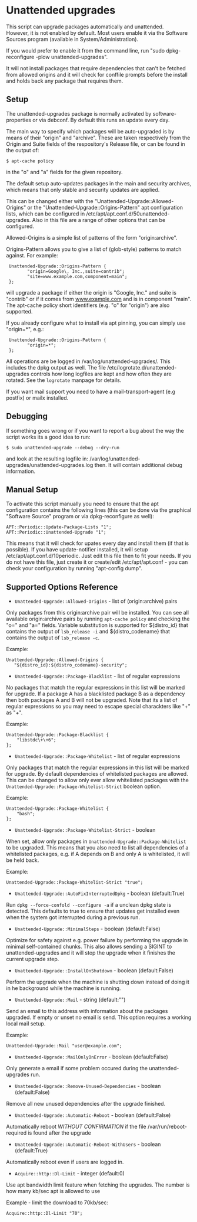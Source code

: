 Unattended upgrades
===================

This script can upgrade packages automatically and unattended.  
However, it is not enabled by default.  Most users enable it via the
Software Sources program (available in System/Administration). 

If you would prefer to enable it from the command line, run 
"sudo dpkg-reconfigure -plow unattended-upgrades".

It will not install packages that require dependencies that can't be
fetched from allowed origins and it will check for conffile prompts
before the install and holds back any package that requires them. 

Setup
-----

The unattended-upgrades package is normally activated by
software-properties or via debconf. By default this runs an update
every day.

The main way to specify which packages will be auto-upgraded is by
means of their "origin" and "archive".  These are taken respectively
from the Origin and Suite fields of the respository's Release file,
or can be found in the output of:
```
$ apt-cache policy
```
in the "o" and "a" fields for the given repository.

The default setup auto-updates packages in the main and security
archives, which means that only stable and security updates are
applied.

This can be changed either with the
"Unattended-Upgrade::Allowed-Origins" or the 
"Unattended-Upgrade::Origins-Pattern" apt configuration lists, which
can be configured in /etc/apt/apt.conf.d/50unattended-upgrades.
Also in this file are a range of other options that can be configured.

Allowed-Origins is a simple list of patterns of the form
"origin:archive".

Origins-Pattern allows you to give a list of
(glob-style) patterns to match against.  For example:
```
 Unattended-Upgrade::Origins-Pattern {
        "origin=Google\, Inc.,suite=contrib";
        "site=www.example.com,component=main";
 };
```
will upgrade a package if either the origin is "Google, Inc." and
suite is "contrib" or if it comes from www.example.com and is in
component "main".  The apt-cache policy short identifiers
(e.g. "o" for "origin") are also supported.

If you already configure what to install via apt pinning, you can
simply use "origin=*", e.g.:
```
 Unattended-Upgrade::Origins-Pattern {
        "origin=*";
 };
```

All operations are be logged in /var/log/unattended-upgrades/. This
includes the dpkg output as well. The file
/etc/logrotate.d/unattended-upgrades controls how long logfiles are
kept and how often they are rotated. See the `logrotate` manpage for
details.

If you want mail support you need to have a mail-transport-agent (e.g
postfix) or mailx installed.

Debugging
---------

If something goes wrong or if you want to report a bug about the way
the script works its a good idea to run:
```
$ sudo unattended-upgrade --debug --dry-run
```
and look at the resulting logfile in:
/var/log/unattended-upgrades/unattended-upgrades.log 
then. It will contain additional debug information.


Manual Setup
------------

To activate this script manually you need to ensure that the apt
configuration contains the following lines (this can be done via the
graphical "Software Source" program or via dpkg-reconfigure as well):
```
APT::Periodic::Update-Package-Lists "1";
APT::Periodic::Unattended-Upgrade "1";
```
This means that it will check for upates every day and install them
(if that is possible). If you have update-notifier installed, it will
setup /etc/apt/apt.conf.d/10periodic. Just edit this file then to fit
your needs. If you do not have this file, just create it or
create/edit /etc/apt/apt.conf - you can check your configuration by
running "apt-config dump".


Supported Options Reference
---------------------------

* `Unattended-Upgrade::Allowed-Origins` - list of (origin:archive) pairs
 
 Only packages from this origin:archive pair will be installed. You
 can see all available origin:archive pairs by running `apt-cache policy`
 and checking the "o=" and "a=" fields. Variable substitution is supported
 for ${distro_id} that contains the output of `lsb_release -i` and
 ${distro_codename} that contains the output of `lsb_release -c`.
 
 Example:
 ```
 Unattended-Upgrade::Allowed-Origins {
	"${distro_id}:${distro_codename}-security";
 ```

* `Unattended-Upgrade::Package-Blacklist` - list of regular expressions
 
 No packages that match the regular expressions in this list will be
 marked for upgrade. If a package A has a blacklisted package B as a
 dependency then both packages A and B will not be upgraded. Note
 that its a list of regular expressions so you may need to escape special
 charackters like "+" as "\+".
 
 Example:
 ```
 Unattended-Upgrade::Package-Blacklist {
     "libstdc\+\+6";
 };
 ```

* `Unattended-Upgrade::Package-Whitelist` - list of regular expressions
 
 Only packages that match the regular expressions in this list will be
 marked for upgrade. By default dependencies of whitelisted packages
 are allowed. This can be changed to allow only ever allow whitelisted
 packages with the `Unattended-Upgrade::Package-Whitelist-Strict`
 boolean option.
 
 Example:
 ```
 Unattended-Upgrade::Package-Whitelist {
     "bash";
 };
 ```

* `Unattended-Upgrade::Package-Whitelist-Strict` - boolean
 
 When set, allow only packages in `Unattended-Upgrade::Package-Whitelist`
 to be upgraded. This means that you also need to list all dependencies
 of a whitelisted packages, e.g. if A depends on B and only A is
 whitelisted, it will be held back.
 
 Example:
 ```
 Unattended-Upgrade::Package-Whitelist-Strict "true";
 ```

* `Unattended-Upgrade::AutoFixInterruptedDpkg` - boolean (default:True)
 
 Run `dpkg --force-confold --configure -a` if a unclean dpkg state is
 detected. This defaults to true to ensure that updates get installed
 even when the system got interrupted during a previous run.

* `Unattended-Upgrade::MinimalSteps` - boolean (default:False)
 
 Optimize for safety against e.g. power failure by performing the upgrade
 in minimal self-contained chunks. This also allows sending a SIGINT to
 unattended-upgrades and it will stop the upgrade when it finishes the
 current upgrade step.

* `Unattended-Upgrade::InstallOnShutdown` - boolean (default:False)
 
 Perform the upgrade when the machine is shutting down instead of
 doing it in he background while the machine is running.

* `Unattended-Upgrade::Mail` - string (default:"")

 Send an email to this address with information about the packages
 upgraded. If empty or unset no email is send. This option requires
 a working local mail setup.
 
  Example:
 ```
 Unattended-Upgrade::Mail "user@example.com";
 ```

* `Unattended-Upgrade::MailOnlyOnError` - boolean (default:False)
 
 Only generate a email if some problem occured during the 
 unattended-upgrades run.

* `Unattended-Upgrade::Remove-Unused-Dependencies` - boolean (default:False)
 
 Remove all new unused dependencies after the upgrade finished.

* `Unattended-Upgrade::Automatic-Reboot` - boolean (default:False)
 
 Automatically reboot *WITHOUT CONFIRMATION* if the file
 /var/run/reboot-required is found after the upgrade

* `Unattended-Upgrade::Automatic-Reboot-WithUsers` - boolean (default:True)

 Automatically reboot even if users are logged in.

* `Acquire::http::Dl-Limit` - integer (default:0)

 Use apt bandwidth limit feature when fetching the upgrades. The
 number is how many kb/sec apt is allowed to use

 Example - limit the download to 70kb/sec:
 ```
 Acquire::http::Dl-Limit "70";
 ```

